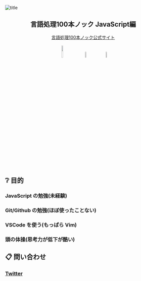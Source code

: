 ![title](https://user-images.githubusercontent.com/41932520/85250944-f5c86f80-b492-11ea-8378-a5a9c41d5de4.png)
<h2 align="center">言語処理100本ノック JavaScript編</h2>
<p align="center">
<a href="https://nlp100.github.io/ja/">言語処理100本ノック公式サイト</a>
<br><br>
<a href="https://html.spec.whatwg.org/"><img src="https://user-images.githubusercontent.com/41932520/85251302-f01f5980-b493-11ea-9b0c-5fd80b89e407.png" width="10%" /></a>　　
<a href="https://www.w3.org/Style/CSS/"><img src="https://user-images.githubusercontent.com/41932520/85251455-4d1b0f80-b494-11ea-853b-204087b42ee6.png" width="7%" /></a>　　
<a href="https://www.ecma-international.org/publications/standards/Ecma-262.htm"><img src="https://user-images.githubusercontent.com/41932520/85251343-147b3600-b494-11ea-929b-6344dc1dea73.png" width="7%" /></a>
</p>

## ❔ 目的
### JavaScript の勉強(未経験)
### Git/Github の勉強(ほぼ使ったことない)
### VSCode を使う(もっぱら Vim)
### 頭の体操(思考力が低下が酷い)

## 📋 問い合わせ
### [Twitter](https://twitter.com/gnsnghm)

